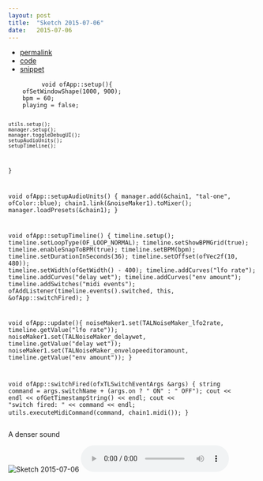 ```yaml
---
layout: post
title:  "Sketch 2015-07-06"
date:   2015-07-06
---
```

<div class="code">
    <ul>
		<li><a href="{% post_url 2015-07-06-sketch %}">permalink</a></li>
		<li><a href="https://github.com/dailysketches/dailySketches/tree/master/sketches/2015-07-06">code</a></li>
		<li><a href="#" class="snippet-button">snippet</a></li>
	</ul>
    <pre class="snippet">
        <code class="cpp">void ofApp::setup(){
    ofSetWindowShape(1000, 900);
    bpm = 60;
    playing = false;

    utils.setup();
    manager.setup();
    manager.toggleDebugUI();
    setupAudioUnits();
    setupTimeline();
}

void ofApp::setupAudioUnits() {
    manager.add(&amp;chain1, "tal-one", ofColor::blue);
    chain1.link(&amp;noiseMaker1).toMixer();
    manager.loadPresets(&amp;chain1);
}

void ofApp::setupTimeline() {
    timeline.setup();
    timeline.setLoopType(OF_LOOP_NORMAL);
    timeline.setShowBPMGrid(true);
    timeline.enableSnapToBPM(true);
    timeline.setBPM(bpm);
    timeline.setDurationInSeconds(36);
    timeline.setOffset(ofVec2f(10, 480));
    timeline.setWidth(ofGetWidth() - 400);
    timeline.addCurves("lfo rate");
    timeline.addCurves("delay wet");
    timeline.addCurves("env amount");
    timeline.addSwitches("midi events");
    ofAddListener(timeline.events().switched, this, &amp;ofApp::switchFired);
}

void ofApp::update(){
    noiseMaker1.set(TALNoiseMaker_lfo2rate, timeline.getValue("lfo rate"));
    noiseMaker1.set(TALNoiseMaker_delaywet, timeline.getValue("delay wet"));
    noiseMaker1.set(TALNoiseMaker_envelopeeditoramount, timeline.getValue("env amount"));
}

void ofApp::switchFired(ofxTLSwitchEventArgs &amp;args) {
    string command = args.switchName + (args.on ? " ON" : " OFF");
    cout &lt;&lt; endl &lt;&lt; ofGetTimestampString() &lt;&lt; endl;
    cout &lt;&lt; "switch fired: " &lt;&lt; command &lt;&lt; endl;
    utils.executeMidiCommand(command, chain1.midi());
}</code>
    </pre>
</div>
<p class="description">A denser sound</p>
<p>
    <img src="https://github.com/dailysketches/sketches-2015-04-22/blob/master/openFrameworks/2015-07-06.png?raw=true" alt="Sketch 2015-07-06">
    <audio controls>
        <source src="https://github.com/dailysketches/sketches-2015-04-22/blob/master/openFrameworks/2015-07-06.mp3?raw=true" type="audio/mpeg">
        Your browser does not support the audio element.
    </audio>
</p>